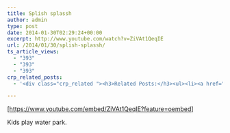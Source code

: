 ```yaml
---
title: Splish splassh
author: admin
type: post
date: 2014-01-30T02:29:24+00:00
excerpt: http://www.youtube.com/watch?v=ZiVAt1QeqIE
url: /2014/01/30/splish-splassh/
ts_article_views:
  - "393"
  - "393"
  - "393"
crp_related_posts:
  - '<div class="crp_related "><h3>Related Posts:</h3><ul><li><a href="https://scdhub.org/2017/12/25/wastewater-treatment-and-biosolids-management/"    ><img src="https://scdhub.org/wp-content/uploads/2017/12/wastewater-treatment-and-biosoli-150x150.jpg" alt="Wastewater treatment and Biosolids management" title="Wastewater treatment and Biosolids management" width="150" height="150" class="crp_thumb crp_featured" /><span class="crp_title">Wastewater treatment and Biosolids management</span></a></li><li><a href="https://scdhub.org/2017/12/29/walking-in-sabinas-shoes-world-vision/"    ><img src="https://scdhub.org/wp-content/uploads/2017/12/walking-in-sabinas-shoes-world-v-150x150.jpg" alt="Walking in Sabinas Shoes &#8211; World Vision" title="Walking in Sabinas Shoes &#8211; World Vision" width="150" height="150" class="crp_thumb crp_featured" /><span class="crp_title">Walking in Sabinas Shoes &#8211; World Vision</span></a></li><li><a href="https://scdhub.org/2017/12/26/1m-gallons-of-untreated-wastewater-spills-in-elizabeth-city/"    ><img src="https://scdhub.org/wp-content/uploads/2017/12/1m-gallons-of-untreated-wastewater-spills-in-elizabeth-city-150x150.jpg" alt="1M gallons of untreated wastewater spills in Elizabeth City" title="1M gallons of untreated wastewater spills in Elizabeth City" width="150" height="150" class="crp_thumb crp_featured" /><span class="crp_title">1M gallons of untreated wastewater spills in Elizabeth City</span></a></li><li><a href="https://scdhub.org/2017/06/11/earths-keepers-philadelphia-orchard-project/"    ><img src="https://scdhub.org/wp-content/uploads/2017/06/earth-8217-s-keepers-philadelphia-orchard-project-150x150.jpg" alt="Earth&#8217;s Keepers Philadelphia Orchard Project" title="Earth&#8217;s Keepers Philadelphia Orchard Project" width="150" height="150" class="crp_thumb crp_featured" /><span class="crp_title">Earth&#8217;s Keepers Philadelphia Orchard Project</span></a></li><li><a href="https://scdhub.org/2017/06/29/eco-homes/"    ><img src="https://scdhub.org/wp-content/uploads/2017/06/hqdefault-1-150x150.jpg" alt="Eco-homes: Living the good life" title="Eco-homes: Living the good life" width="150" height="150" class="crp_thumb crp_featured" /><span class="crp_title">Eco-homes: Living the good life</span></a></li><li><a href="https://scdhub.org/2017/06/11/lead-contamination-beyond-flint-drinking-water-and-childrens-health/"    ><img src="https://scdhub.org/wp-content/uploads/2017/06/Screen-Shot-2017-06-10-at-10.17.39-PM-150x150.png" alt="Lead Contamination Beyond Flint: Drinking Water and Children&#8217;s Health" title="Lead Contamination Beyond Flint: Drinking Water and Children&#8217;s Health" width="150" height="150" class="crp_thumb crp_featured" /><span class="crp_title">Lead Contamination Beyond Flint: Drinking Water and&hellip;</span></a></li></ul><div class="crp_clear"></div></div>'

---
```

[https://www.youtube.com/embed/ZiVAt1QeqIE?feature=oembed]

Kids play water park.